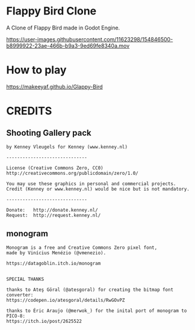 # Flappy Bird Clone 
A Clone of Flappy Bird made in Godot Engine.

https://user-images.githubusercontent.com/11623298/154846500-b8999922-23ae-466b-b9a3-9ed69fe8340a.mov

# How to play
<https://makeeyaf.github.io/Glappy-Bird>

# CREDITS
## Shooting Gallery pack
```
by Kenney Vleugels for Kenney (www.kenney.nl)

------------------------------

License (Creative Commons Zero, CC0)
http://creativecommons.org/publicdomain/zero/1.0/

You may use these graphics in personal and commercial projects.
Credit (Kenney or www.kenney.nl) would be nice but is not mandatory.

------------------------------

Donate:   http://donate.kenney.nl/
Request:  http://request.kenney.nl/
```
## monogram
```
Monogram is a free and Creative Commons Zero pixel font,
made by Vinícius Menézio (@vmenezio).

https://datagoblin.itch.io/monogram


SPECIAL THANKS

thanks to Ateş Göral (@atesgoral) for creating the bitmap font converter:
https://codepen.io/atesgoral/details/RwGOvPZ

thanks to Éric Araujo (@merwok_) for the inital port of monogram to PICO-8:
https://itch.io/post/2625522
```
